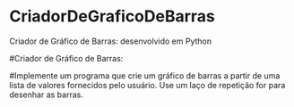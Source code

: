 # CriadorDeGraficoDeBarras
Criador de Gráfico de Barras: desenvolvido em Python

#Criador de Gráfico de Barras:

#Implemente um programa que crie um gráfico de barras a partir de uma lista de valores fornecidos pelo usuário. Use um laço de repetição for para desenhar as barras.
